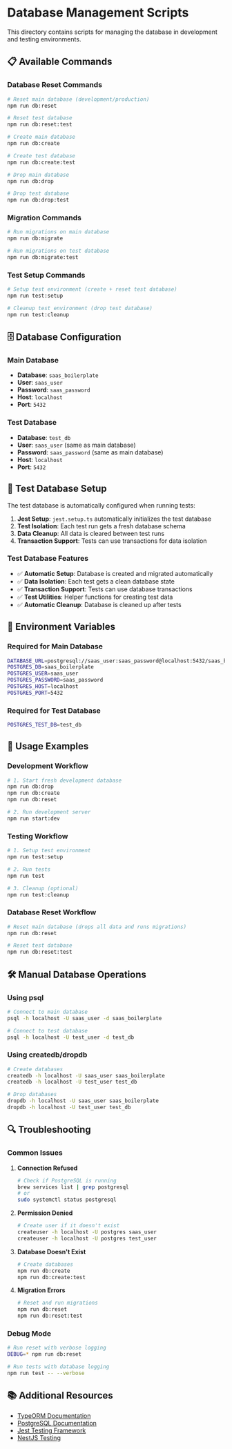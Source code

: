 # Database Management Scripts

This directory contains scripts for managing the database in development and testing environments.

## 📋 Available Commands

### Database Reset Commands

```bash
# Reset main database (development/production)
npm run db:reset

# Reset test database
npm run db:reset:test

# Create main database
npm run db:create

# Create test database
npm run db:create:test

# Drop main database
npm run db:drop

# Drop test database
npm run db:drop:test
```

### Migration Commands

```bash
# Run migrations on main database
npm run db:migrate

# Run migrations on test database
npm run db:migrate:test
```

### Test Setup Commands

```bash
# Setup test environment (create + reset test database)
npm run test:setup

# Cleanup test environment (drop test database)
npm run test:cleanup
```

## 🗄️ Database Configuration

### Main Database

- **Database**: `saas_boilerplate`
- **User**: `saas_user`
- **Password**: `saas_password`
- **Host**: `localhost`
- **Port**: `5432`

### Test Database

- **Database**: `test_db`
- **User**: `saas_user` (same as main database)
- **Password**: `saas_password` (same as main database)
- **Host**: `localhost`
- **Port**: `5432`

## 🧪 Test Database Setup

The test database is automatically configured when running tests:

1. **Jest Setup**: `jest.setup.ts` automatically initializes the test database
2. **Test Isolation**: Each test run gets a fresh database schema
3. **Data Cleanup**: All data is cleared between test runs
4. **Transaction Support**: Tests can use transactions for data isolation

### Test Database Features

- ✅ **Automatic Setup**: Database is created and migrated automatically
- ✅ **Data Isolation**: Each test gets a clean database state
- ✅ **Transaction Support**: Tests can use database transactions
- ✅ **Test Utilities**: Helper functions for creating test data
- ✅ **Automatic Cleanup**: Database is cleaned up after tests

## 🔧 Environment Variables

### Required for Main Database

```bash
DATABASE_URL=postgresql://saas_user:saas_password@localhost:5432/saas_boilerplate
POSTGRES_DB=saas_boilerplate
POSTGRES_USER=saas_user
POSTGRES_PASSWORD=saas_password
POSTGRES_HOST=localhost
POSTGRES_PORT=5432
```

### Required for Test Database

```bash
POSTGRES_TEST_DB=test_db
```

## 📝 Usage Examples

### Development Workflow

```bash
# 1. Start fresh development database
npm run db:drop
npm run db:create
npm run db:reset

# 2. Run development server
npm run start:dev
```

### Testing Workflow

```bash
# 1. Setup test environment
npm run test:setup

# 2. Run tests
npm run test

# 3. Cleanup (optional)
npm run test:cleanup
```

### Database Reset Workflow

```bash
# Reset main database (drops all data and runs migrations)
npm run db:reset

# Reset test database
npm run db:reset:test
```

## 🛠️ Manual Database Operations

### Using psql

```bash
# Connect to main database
psql -h localhost -U saas_user -d saas_boilerplate

# Connect to test database
psql -h localhost -U test_user -d test_db
```

### Using createdb/dropdb

```bash
# Create databases
createdb -h localhost -U saas_user saas_boilerplate
createdb -h localhost -U test_user test_db

# Drop databases
dropdb -h localhost -U saas_user saas_boilerplate
dropdb -h localhost -U test_user test_db
```

## 🔍 Troubleshooting

### Common Issues

1. **Connection Refused**

   ```bash
   # Check if PostgreSQL is running
   brew services list | grep postgresql
   # or
   sudo systemctl status postgresql
   ```

2. **Permission Denied**

   ```bash
   # Create user if it doesn't exist
   createuser -h localhost -U postgres saas_user
   createuser -h localhost -U postgres test_user
   ```

3. **Database Doesn't Exist**

   ```bash
   # Create databases
   npm run db:create
   npm run db:create:test
   ```

4. **Migration Errors**
   ```bash
   # Reset and run migrations
   npm run db:reset
   npm run db:reset:test
   ```

### Debug Mode

```bash
# Run reset with verbose logging
DEBUG=* npm run db:reset

# Run tests with database logging
npm run test -- --verbose
```

## 📚 Additional Resources

- [TypeORM Documentation](https://typeorm.io/)
- [PostgreSQL Documentation](https://www.postgresql.org/docs/)
- [Jest Testing Framework](https://jestjs.io/)
- [NestJS Testing](https://docs.nestjs.com/fundamentals/testing)
